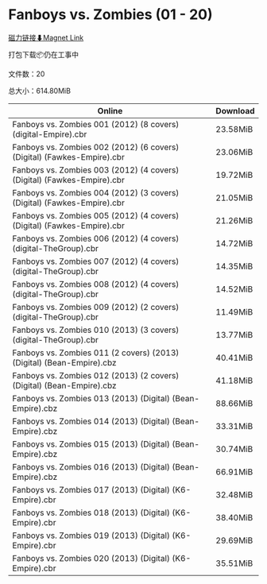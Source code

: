# Fanboys vs. Zombies (01 - 20)

[磁力链接⬇Magnet Link](magnet:?xt=urn:btih:e7bdb646d21ffa87de82c6fdf895fe29503c75c7&dn=Fanboys%20vs.%20Zombies%20%2801%20-%2020%29)

打包下载📦仍在工事中

文件数：20

总大小：614.80MiB

Online | Download
--- | ---
Fanboys vs. Zombies 001 (2012) (8 covers) (digital-Empire).cbr | 23.58MiB
Fanboys vs. Zombies 002 (2012) (6 covers) (Digital) (Fawkes-Empire).cbr | 23.06MiB
Fanboys vs. Zombies 003 (2012) (4 covers) (Digital) (Fawkes-Empire).cbr | 19.72MiB
Fanboys vs. Zombies 004 (2012) (3 covers) (Digital) (Fawkes-Empire).cbr | 21.05MiB
Fanboys vs. Zombies 005 (2012) (4 covers) (Digital) (Fawkes-Empire).cbr | 21.26MiB
Fanboys vs. Zombies 006 (2012) (4 covers) (digital-TheGroup).cbr | 14.72MiB
Fanboys vs. Zombies 007 (2012) (4 covers) (digital-TheGroup).cbr | 14.35MiB
Fanboys vs. Zombies 008 (2012) (4 covers) (digital-TheGroup).cbr | 14.52MiB
Fanboys vs. Zombies 009 (2012) (2 covers) (digital-TheGroup).cbr | 11.49MiB
Fanboys vs. Zombies 010 (2013) (3 covers) (digital-TheGroup).cbr | 13.77MiB
Fanboys vs. Zombies 011 (2 covers) (2013) (Digital) (Bean-Empire).cbz | 40.41MiB
Fanboys vs. Zombies 012 (2013) (2 covers) (Digital) (Bean-Empire).cbz | 41.18MiB
Fanboys vs. Zombies 013 (2013) (Digital) (Bean-Empire).cbz | 88.66MiB
Fanboys vs. Zombies 014 (2013) (Digital) (Bean-Empire).cbz | 33.31MiB
Fanboys vs. Zombies 015 (2013) (Digital) (Bean-Empire).cbz | 30.74MiB
Fanboys vs. Zombies 016 (2013) (Digital) (Bean-Empire).cbz | 66.91MiB
Fanboys vs. Zombies 017 (2013) (Digital) (K6-Empire).cbr | 32.48MiB
Fanboys vs. Zombies 018 (2013) (Digital) (K6-Empire).cbr | 38.40MiB
Fanboys vs. Zombies 019 (2013) (Digital) (K6-Empire).cbr | 29.69MiB
Fanboys vs. Zombies 020 (2013) (Digital) (K6-Empire).cbr | 35.51MiB